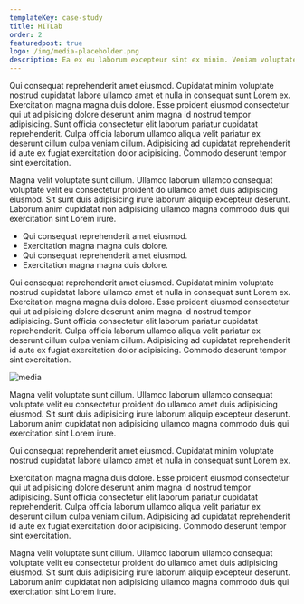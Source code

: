 ```yaml
---
templateKey: case-study
title: HITLab
order: 2
featuredpost: true
logo: /img/media-placeholder.png
description: Ea ex eu laborum excepteur sint ex minim. Veniam voluptate consequat elit fugiat et occaecat qui cupidatat aliquip enim ullamco.
---
```


Qui consequat reprehenderit amet eiusmod. Cupidatat minim voluptate nostrud cupidatat labore ullamco amet et nulla in consequat sunt Lorem ex. Exercitation magna magna duis dolore. Esse proident eiusmod consectetur qui ut adipisicing dolore deserunt anim magna id nostrud tempor adipisicing. Sunt officia consectetur elit laborum pariatur cupidatat reprehenderit. Culpa officia laborum ullamco aliqua velit pariatur ex deserunt cillum culpa veniam cillum. Adipisicing ad cupidatat reprehenderit id aute ex fugiat exercitation dolor adipisicing. Commodo deserunt tempor sint exercitation.

Magna velit voluptate sunt cillum. Ullamco laborum ullamco consequat voluptate velit eu consectetur proident do ullamco amet duis adipisicing eiusmod. Sit sunt duis adipisicing irure laborum aliquip excepteur deserunt. Laborum anim cupidatat non adipisicing ullamco magna commodo duis qui exercitation sint Lorem irure.

- Qui consequat reprehenderit amet eiusmod.
- Exercitation magna magna duis dolore.
- Qui consequat reprehenderit amet eiusmod.
- Exercitation magna magna duis dolore.

Qui consequat reprehenderit amet eiusmod. Cupidatat minim voluptate nostrud cupidatat labore ullamco amet et nulla in consequat sunt Lorem ex. Exercitation magna magna duis dolore. Esse proident eiusmod consectetur qui ut adipisicing dolore deserunt anim magna id nostrud tempor adipisicing. Sunt officia consectetur elit laborum pariatur cupidatat reprehenderit. Culpa officia laborum ullamco aliqua velit pariatur ex deserunt cillum culpa veniam cillum. Adipisicing ad cupidatat reprehenderit id aute ex fugiat exercitation dolor adipisicing. Commodo deserunt tempor sint exercitation.

![media](/img/media-placeholder.png)

Magna velit voluptate sunt cillum. Ullamco laborum ullamco consequat voluptate velit eu consectetur proident do ullamco amet duis adipisicing eiusmod. Sit sunt duis adipisicing irure laborum aliquip excepteur deserunt. Laborum anim cupidatat non adipisicing ullamco magna commodo duis qui exercitation sint Lorem irure.

Qui consequat reprehenderit amet eiusmod. Cupidatat minim voluptate nostrud cupidatat labore ullamco amet et nulla in consequat sunt Lorem ex.

Exercitation magna magna duis dolore. Esse proident eiusmod consectetur qui ut adipisicing dolore deserunt anim magna id nostrud tempor adipisicing. Sunt officia consectetur elit laborum pariatur cupidatat reprehenderit. Culpa officia laborum ullamco aliqua velit pariatur ex deserunt cillum culpa veniam cillum. Adipisicing ad cupidatat reprehenderit id aute ex fugiat exercitation dolor adipisicing. Commodo deserunt tempor sint exercitation.

Magna velit voluptate sunt cillum. Ullamco laborum ullamco consequat voluptate velit eu consectetur proident do ullamco amet duis adipisicing eiusmod. Sit sunt duis adipisicing irure laborum aliquip excepteur deserunt. Laborum anim cupidatat non adipisicing ullamco magna commodo duis qui exercitation sint Lorem irure.
